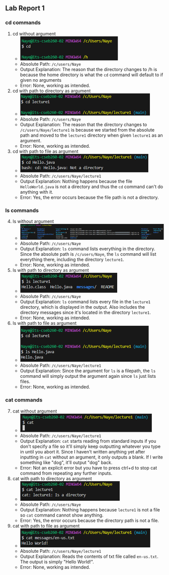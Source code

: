 ## Lab Report 1
### cd commands
1. cd without argument
	* ![Image](Ex1.PNG)
	* Absolute Path: `/c/users/Naye`
	* Output Explanation: The reason that the directory changes to /h is because the home directory is what the `cd` command will default to if given no arguments  
	* Error: None, working as intended. 
2. cd with path to directory as argument
	* ![Image](Ex2.PNG)
	* Absolute Path: `/c/users/Naye`
	* Output Explanation: The reason that the directory changes to `/c/users/Naye/lecture1` is because we started from the absolute path and moved to the `lecture1` directory when given `lecture1` as an argument.
 	* Error: None, working as intended.
3. cd with path to file as argument
	* ![Image](Ex3.PNG)
	* Absolute Path: `/c/users/Naye/lecture1`
	* Output Explanation: Nothing happens because the file `HelloWorld.java` is not a directory and thus the `cd` command can't do anything with it. 
	* Error: Yes, the error occurs because the file path is not a directory.

### ls commands
4. ls without argument 
	* ![Image](Ex4.PNG)
	* Absolute Path: `/c/users/Naye`
	* Output Explanation: `ls` command lists everything in the directory. Since the absolute path is `/c/users/Naye`, the `ls` command will list everything there, including the directory `lecture1`.
	* Error: None, working as intended. 
5. ls with path to directory as argument
	* ![Image](Ex6.PNG)
	* Absolute Path: `/c/users/Naye`
	* Output Explanation: `ls` command lists every file in the `lecture1` directory, which is displayed in the output. Also includes the directory messages since it's located in the directory `lecture1`. 
	* Error: None, working as intended. 
6. ls with path to file as argument
	* ![Image](Ex5.PNG)
	* Absolute Path: `/c/users/Naye/lecture1`
	* Output Explanation: Since the argument for `ls` is a filepath, the `ls` command will simply output the argument again since `ls` just lists files. 
	* Error: None, working as intended.

### cat commands
7. cat without argument 
	* ![Image](Ex7.PNG)
	* Absolute Path: `/c/users/Naye/lecture1`
	* Output Explanation: `cat` starts reading from standard inputs if you don't specify a file so it'll simply keep outputting whatever you type in until you abort it. Since I haven't written anything yet after inputting in `cat` without an argument, it only outputs a blank. If I write something like "dog", it'll output "dog" back. 
	* Error: Not an explicit error but you have to press ctrl+d to stop cat command from repeating any further inputs. 
8. cat with path to directory as argument
	* ![Image](Ex8.PNG)
	* Absolute Path: `/c/users/Naye`
	* Output Explanation: Nothing happens because `lecture1` is not a file so `cat` command cannot show anything. 
	* Error: Yes, the error occurs because the directory path is not a file.
9. cat with path to file as argument 
	* ![Image](Ex9.PNG)
	* Absolute Path: `/c/users/Naye/lecture1`
	* Output Explanation: Reads the contents of txt file called `en-us.txt`. The output is simply "Hello World!". 
	* Error: None, working as intended.
